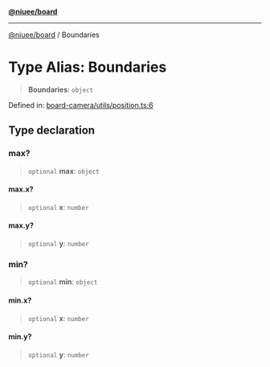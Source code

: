 [**@niuee/board**](../README.md)

***

[@niuee/board](../globals.md) / Boundaries

# Type Alias: Boundaries

> **Boundaries**: `object`

Defined in: [board-camera/utils/position.ts:6](https://github.com/niuee/board/blob/e6c1edcccf6525a0cc9088782c7c4653e837f533/src/board-camera/utils/position.ts#L6)

## Type declaration

### max?

> `optional` **max**: `object`

#### max.x?

> `optional` **x**: `number`

#### max.y?

> `optional` **y**: `number`

### min?

> `optional` **min**: `object`

#### min.x?

> `optional` **x**: `number`

#### min.y?

> `optional` **y**: `number`
